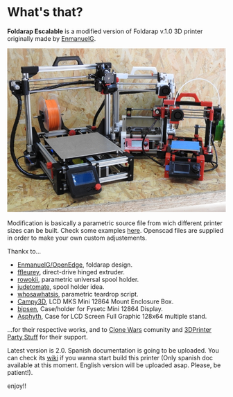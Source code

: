# What's that?

**Foldarap Escalable** is a modified version of Foldarap v.1.0 3D printer originally made by [EnmanuelG](https://github.com/EmmanuelG/Foldarap). 

![Foldarap Mod v.1.0](pics/scalablefolda.jpg)

Modification is basically a parametric source file from wich different printer sizes can be built. Check some examples [here](https://github.com/isidorogv/foldarap_escalable/wiki/Lista-de-Materiales). Openscad files are supplied in order to make your own custom adjustements.

Thankx to...

* [EnmanuelG/OpenEdge](https://github.com/OpenEdge), foldarap design.
* [ffleurey](https://www.thingiverse.com/thing:147705), direct-drive hinged extruder.
* [rowokii](https://www.thingiverse.com/thing:767317), parametric universal spool holder.
* [judetomate](https://www.thingiverse.com/thing:47752), spool holder idea.
* [whosawhatsis](https://www.thingiverse.com/thing:3457), parametric teardrop script.
* [Campy3D](https://www.thingiverse.com/thing:2915718), LCD MKS Mini 12864 Mount Enclosure Box.
* [bipsen](http://www.thingiverse.com/thing:3558349), Case/holder for Fysetc Mini 12864 Display.
* [Asphyth](https://www.thingiverse.com/thing:2470605), Case for LCD Screen Full Graphic 128x64 multiple stand.

...for their respective works, and to [Clone Wars](https://www.reprap.org/wiki/Proyecto_Clone_Wars) comunity and [3DPrinter Party Stuff](http://www.3dprinterparty.es/) for their support.

Latest version is 2.0. Spanish documentation is going to be uploaded. You can check its [wiki](https://github.com/isidorogv/foldarap_escalable/wiki) if you wanna start build this printer (Only spanish doc available at this moment. English version will be uploaded asap. Please, be patient!).



enjoy!!